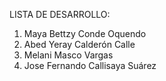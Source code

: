 LISTA DE DESARROLLO:
1. Maya Bettzy Conde Oquendo
2. Abed Yeray Calderón Calle 
3. Melani Masco Vargas
4. Jose Fernando Callisaya Suárez
